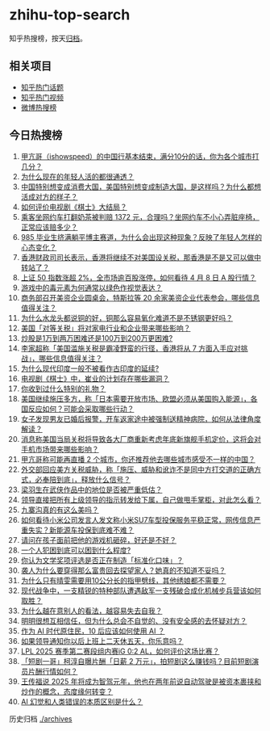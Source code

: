 # zhihu-top-search

知乎热搜榜，按天[归档](./archives)。

## 相关项目

- [知乎热门话题](https://github.com/justjavac/zhihu-trending-hot-questions)
- [知乎热门视频](https://github.com/justjavac/zhihu-trending-hot-video)
- [微博热搜榜](https://github.com/justjavac/weibo-trending-hot-search)

## 今日热搜榜

<!-- BEGIN -->
<!-- 最后更新时间 Wed Apr 09 2025 02:42:48 GMT+0800 (China Standard Time) -->

1. [甲亢哥（ishowspeed）的中国行基本结束，满分10分的话，你为各个城市打几分？](https://www.zhihu.com/search?q=https%3A%2F%2Fapi.zhihu.com%2Fquestions%2F1891624560194991356)
1. [为什么现在的年轻人活的都很通透？](https://www.zhihu.com/search?q=https%3A%2F%2Fapi.zhihu.com%2Fquestions%2F654052183)
1. [中国特别想变成消费大国，美国特别想变成制造大国，是这样吗？为什么都想活成对方的样子？](https://www.zhihu.com/search?q=https%3A%2F%2Fapi.zhihu.com%2Fquestions%2F1893000585545999977)
1. [如何评价电视剧《棋士》大结局？](https://www.zhihu.com/search?q=https%3A%2F%2Fapi.zhihu.com%2Fquestions%2F1890905459835256917)
1. [乘客坐网约车打翻奶茶被判赔 1372 元，合理吗？坐网约车不小心弄脏座椅，正常应该赔多少？](https://www.zhihu.com/search?q=https%3A%2F%2Fapi.zhihu.com%2Fquestions%2F1892904965296584361)
1. [985 毕业生挤满躺平博主赛道，为什么会出现这种现象？反映了年轻人怎样的心态变化？](https://www.zhihu.com/search?q=https%3A%2F%2Fapi.zhihu.com%2Fquestions%2F1892941663049054099)
1. [香港财政司司长表示，香港将继续不对美国设关税，那香港是不是又可以做中转站了？](https://www.zhihu.com/search?q=https%3A%2F%2Fapi.zhihu.com%2Fquestions%2F1892868985126626712)
1. [上证 50 指数涨超 2%，全市场逾百股涨停，如何看待 4 月 8 日 A 股行情？](https://www.zhihu.com/search?q=https%3A%2F%2Fapi.zhihu.com%2Fquestions%2F1892873920669012862)
1. [游戏中的毒元素为何通常以绿色作视觉表达？](https://www.zhihu.com/search?q=https%3A%2F%2Fapi.zhihu.com%2Fquestions%2F1892246337015228375)
1. [商务部召开美资企业圆桌会，特斯拉等 20 余家美资企业代表参会，哪些信息值得关注？](https://www.zhihu.com/search?q=https%3A%2F%2Fapi.zhihu.com%2Fquestions%2F1892570997258965186)
1. [为什么水龙头都说铜的好，铜那么容易氧化难道不是不锈钢更好吗？](https://www.zhihu.com/search?q=https%3A%2F%2Fapi.zhihu.com%2Fquestions%2F626308544)
1. [美国「对等关税」将对家电行业和企业带来哪些影响？](https://www.zhihu.com/search?q=https%3A%2F%2Fapi.zhihu.com%2Fquestions%2F1892533104805119731)
1. [炒股是1万到两万困难还是100万到200万更困难?](https://www.zhihu.com/search?q=https%3A%2F%2Fapi.zhihu.com%2Fquestions%2F15178935959)
1. [李家超称「美国滥施关税是霸凌野蛮的行径，香港将从 7 方面入手应对挑战」，哪些信息值得关注？](https://www.zhihu.com/search?q=https%3A%2F%2Fapi.zhihu.com%2Fquestions%2F1892885321840054870)
1. [为什么现代印度一般不被看作古印度的延续?](https://www.zhihu.com/search?q=https%3A%2F%2Fapi.zhihu.com%2Fquestions%2F1891238030553105778)
1. [电视剧《棋士》中，崔业的计划存在哪些漏洞？](https://www.zhihu.com/search?q=https%3A%2F%2Fapi.zhihu.com%2Fquestions%2F1890183191425422056)
1. [你收到过什么特别的礼物？](https://www.zhihu.com/search?q=https%3A%2F%2Fapi.zhihu.com%2Fquestions%2F65526620)
1. [美国继续施压多方，称「日本需要开放市场、欧盟必须从美国购入能源」，各国反应如何？可能会采取哪些行动？](https://www.zhihu.com/search?q=https%3A%2F%2Fapi.zhihu.com%2Fquestions%2F1892889486557418304)
1. [女子发现男友已婚后报警，开车返家途中被强制送精神病院，如何从法律角度解读？](https://www.zhihu.com/search?q=https%3A%2F%2Fapi.zhihu.com%2Fquestions%2F1892706799930533325)
1. [消息称美国当局关税将导致各大厂商重新考虑年底新旗舰手机定价，这将会对手机市场带来哪些影响？](https://www.zhihu.com/search?q=https%3A%2F%2Fapi.zhihu.com%2Fquestions%2F1892947384587220463)
1. [甲亢哥称可能再直播 2 个城市，你还推荐他去哪些城市感受不一样的中国？](https://www.zhihu.com/search?q=https%3A%2F%2Fapi.zhihu.com%2Fquestions%2F1892675058725516210)
1. [外交部回应美方关税威胁，称「施压、威胁和讹诈不是同中方打交道的正确方式，必奉陪到底」，释放什么信号？](https://www.zhihu.com/search?q=https%3A%2F%2Fapi.zhihu.com%2Fquestions%2F1892947340853215617)
1. [梁羽生在武侠作品中的地位是否被严重低估？](https://www.zhihu.com/search?q=https%3A%2F%2Fapi.zhihu.com%2Fquestions%2F477593411)
1. [领导直接把所有上级领导的指示转发给下属，自己做甩手掌柜，对此怎么看？](https://www.zhihu.com/search?q=https%3A%2F%2Fapi.zhihu.com%2Fquestions%2F13997339534)
1. [九寨沟真的有这么美吗？](https://www.zhihu.com/search?q=https%3A%2F%2Fapi.zhihu.com%2Fquestions%2F604187877)
1. [如何看待小米公司发言人发文称小米SU7车型投保服务平稳正常，网传信息严重失实？新能源车投保到底难不难？](https://www.zhihu.com/search?q=https%3A%2F%2Fapi.zhihu.com%2Fquestions%2F1892683494397834253)
1. [请问在孩子面前把他的游戏机砸碎，好还是不好？](https://www.zhihu.com/search?q=https%3A%2F%2Fapi.zhihu.com%2Fquestions%2F1890513449441808690)
1. [一个人犯困到底可以困到什么程度?](https://www.zhihu.com/search?q=https%3A%2F%2Fapi.zhihu.com%2Fquestions%2F476292653)
1. [你认为文学奖项评选是否正在制造「标准化口味」？](https://www.zhihu.com/search?q=https%3A%2F%2Fapi.zhihu.com%2Fquestions%2F1891464033313464387)
1. [袭人为什么要穿得那么富贵回去探望家人？她真的不知道不妥吗？](https://www.zhihu.com/search?q=https%3A%2F%2Fapi.zhihu.com%2Fquestions%2F5538672874)
1. [为什么只有晴雯需要用10公分长的指甲劈线，其他绣娘都不需要？](https://www.zhihu.com/search?q=https%3A%2F%2Fapi.zhihu.com%2Fquestions%2F15690253170)
1. [现代战争中，一支精锐的特种部队遭遇敌军一支残破合成化机械步兵营该如何取胜？](https://www.zhihu.com/search?q=https%3A%2F%2Fapi.zhihu.com%2Fquestions%2F1890066840497132702)
1. [为什么越在意别人的看法，越容易失去自我？](https://www.zhihu.com/search?q=https%3A%2F%2Fapi.zhihu.com%2Fquestions%2F667929021)
1. [明明很想互相信任，但为什么总会不自觉的、没有安全感的去怀疑对方？](https://www.zhihu.com/search?q=https%3A%2F%2Fapi.zhihu.com%2Fquestions%2F1887671731902202507)
1. [作为 AI 时代原住民，10 后应该如何使用 AI ？](https://www.zhihu.com/search?q=https%3A%2F%2Fapi.zhihu.com%2Fquestions%2F1889660288447538785)
1. [如果领导通知你以后上班上二天休五天，你乐意吗？](https://www.zhihu.com/search?q=https%3A%2F%2Fapi.zhihu.com%2Fquestions%2F1891623723993380265)
1. [LPL 2025 赛季第二赛段组内赛iG 0:2 AL，如何评价这场比赛？](https://www.zhihu.com/search?q=https%3A%2F%2Fapi.zhihu.com%2Fquestions%2F1893013937089382006)
1. [「短剧一哥」柯淳自曝片酬「日薪 2 万元」，拍短剧这么赚钱吗？目前短剧演员片酬行情如何？](https://www.zhihu.com/search?q=https%3A%2F%2Fapi.zhihu.com%2Fquestions%2F1892575268201259098)
1. [王传福说 2025 年将成为智驾元年，他也在两年前说自动驾驶是被资本裹挟和炒作的概念，态度缘何转变？](https://www.zhihu.com/search?q=https%3A%2F%2Fapi.zhihu.com%2Fquestions%2F1892959146120274045)
1. [AI 幻觉和人类错误的本质区别是什么？](https://www.zhihu.com/search?q=https%3A%2F%2Fapi.zhihu.com%2Fquestions%2F1889654046224270866)

<!-- END -->

历史归档 [./archives](./archives)
